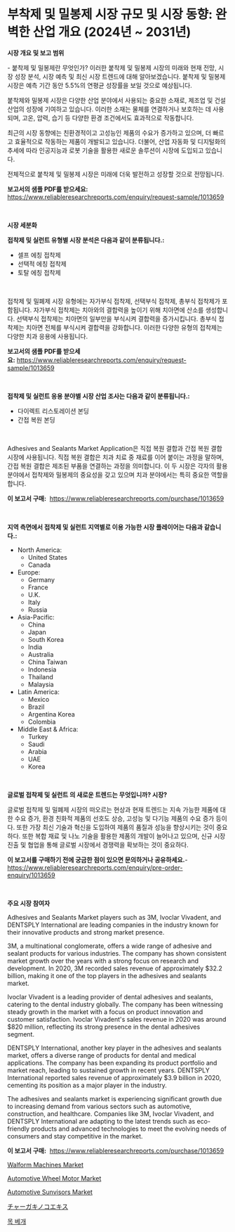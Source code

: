 <p><h1>부착제 및 밀봉제 시장 규모 및 시장 동향: 완벽한 산업 개요 (2024년 ~ 2031년)</h1></p><p><strong>시장 개요 및 보고 범위</strong></p>
<p><p>- 붙착제 및 밀봉제란 무엇인가? 이러한 붙착제 및 밀봉제 시장의 미래와 현재 전망, 시장 성장 분석, 시장 예측 및 최신 시장 트렌드에 대해 알아보겠습니다. 붙착제 및 밀봉제 시장은 예측 기간 동안 5.5%의 연평균 성장률을 보일 것으로 예상됩니다.</p><p>붙착제와 밀봉제 시장은 다양한 산업 분야에서 사용되는 중요한 소재로, 제조업 및 건설 산업의 성장에 기여하고 있습니다. 이러한 소재는 물체를 연결하거나 보호하는 데 사용되며, 고온, 압력, 습기 등 다양한 환경 조건에서도 효과적으로 작동합니다.</p><p>최근의 시장 동향에는 친환경적이고 고성능인 제품의 수요가 증가하고 있으며, 더 빠르고 효율적으로 작동하는 제품이 개발되고 있습니다. 더불어, 산업 자동화 및 디지털화의 추세에 따라 인공지능과 로봇 기술을 활용한 새로운 솔루션이 시장에 도입되고 있습니다.</p><p>전체적으로 붙착제 및 밀봉제 시장은 미래에 더욱 발전하고 성장할 것으로 전망됩니다.</p></p>
<p><strong>보고서의 샘플 PDF를 받으세요:</strong> <a href="https://www.reliableresearchreports.com/enquiry/request-sample/1013659">https://www.reliableresearchreports.com/enquiry/request-sample/1013659</a></p>
<p>&nbsp;</p>
<p><strong>시장 세분화</strong></p>
<p><strong>접착제 및 실런트 유형별 시장 분석은 다음과 같이 분류됩니다.:</strong></p>
<p><ul><li>셀프 에칭 접착제</li><li>선택적 에칭 접착제</li><li>토탈 에칭 접착제</li></ul></p>
<p>&nbsp;</p>
<p><p>접착제 및 밀폐제 시장 유형에는 자가부식 접착제, 선택부식 접착제, 총부식 접착제가 포함됩니다. 자가부식 접착제는 치아와의 결합력을 높이기 위해 치아면에 산소를 생성합니다. 선택부식 접착제는 치아면의 일부만을 부식시켜 결합력을 증가시킵니다. 총부식 접착제는 치아면 전체를 부식시켜 결합력을 강화합니다. 이러한 다양한 유형의 접착제는 다양한 치과 응용에 사용됩니다.</p></p>
<p><strong>보고서의 샘플 PDF를 받으세요:</strong>&nbsp;<a href="https://www.reliableresearchreports.com/enquiry/request-sample/1013659">https://www.reliableresearchreports.com/enquiry/request-sample/1013659</a></p>
<p>&nbsp;</p>
<p><strong> 접착제 및 실런트 응용 분야별 시장 산업 조사는 다음과 같이 분류됩니다.:</strong></p>
<p><ul><li>다이렉트 리스토레이션 본딩</li><li>간접 복원 본딩</li></ul></p>
<p>&nbsp;</p>
<p><p>Adhesives and Sealants Market Application은 직접 복원 결합과 간접 복원 결합 시장에 사용됩니다. 직접 복원 결합은 치과 치료 중 재료를 이어 붙이는 과정을 말하며, 간접 복원 결합은 제조된 부품을 연결하는 과정을 의미합니다. 이 두 시장은 각자의 활용 분야에서 접착제와 밀봉제의 중요성을 갖고 있으며 치과 분야에서는 특히 중요한 역할을 합니다.</p></p>
<p><strong>이 보고서 구매:</strong>&nbsp; <a href="https://www.reliableresearchreports.com/purchase/1013659">https://www.reliableresearchreports.com/purchase/1013659</a></p>
<p>&nbsp;</p>
<p><strong>지역 측면에서 접착제 및 실런트 지역별로 이용 가능한 시장 플레이어는 다음과 같습니다.:</strong></p>
<p><ul>
    <li>
        North America:
        <ul>
            <li>United States</li>
            <li>Canada</li>
        </ul>
    </li>
    <li>
        Europe:
        <ul>
            <li>Germany</li>
            <li>France</li>
            <li>U.K.</li>
            <li>Italy</li>
            <li>Russia</li>
        </ul>
    </li>
    <li>
        Asia-Pacific:
        <ul>
            <li>China</li>
            <li>Japan</li>
            <li>South Korea</li>
            <li>India</li>
            <li>Australia</li>
            <li>China Taiwan</li>
            <li>Indonesia</li>
            <li>Thailand</li>
            <li>Malaysia</li>
        </ul>
    </li>
    <li>
        Latin America:
        <ul>
            <li>Mexico</li>
            <li>Brazil</li>
            <li>Argentina Korea</li>
            <li>Colombia</li>
        </ul>
    </li>
    <li>
        Middle East & Africa:
        <ul>
            <li>Turkey</li>
            <li>Saudi</li>
            <li>Arabia</li>
            <li>UAE</li>
            <li>Korea</li>
        </ul>
    </li>
    </ul></p>
<p>&nbsp;</p>
<p><strong>글로벌 접착제 및 실런트 의 새로운 트렌드는 무엇입니까? 시장?</strong></p>
<p><p>글로벌 접착제 및 밀폐제 시장의 떠오르는 현상과 현재 트렌드는 지속 가능한 제품에 대한 수요 증가, 환경 친화적 제품의 선호도 상승, 고성능 및 다기능 제품의 수요 증가 등이다. 또한 가장 최신 기술과 혁신을 도입하여 제품의 품질과 성능을 향상시키는 것이 중요하다. 또한 복합 재료 및 나노 기술을 활용한 제품의 개발이 늘어나고 있으며, 신규 시장 진출 및 협업을 통해 글로벌 시장에서 경쟁력을 확보하는 것이 중요하다.</p></p>
<p><strong>이 보고서를 구매하기 전에 궁금한 점이 있으면 문의하거나 공유하세요.</strong>- <a href="https://www.reliableresearchreports.com/enquiry/pre-order-enquiry/1013659">https://www.reliableresearchreports.com/enquiry/pre-order-enquiry/1013659</a></p>
<p>&nbsp;</p>
<p><strong>주요 시장 참여자</strong></p>
<p><p>Adhesives and Sealants Market players such as 3M, Ivoclar Vivadent, and DENTSPLY International are leading companies in the industry known for their innovative products and strong market presence. </p><p>3M, a multinational conglomerate, offers a wide range of adhesive and sealant products for various industries. The company has shown consistent market growth over the years with a strong focus on research and development. In 2020, 3M recorded sales revenue of approximately $32.2 billion, making it one of the top players in the adhesives and sealants market.</p><p>Ivoclar Vivadent is a leading provider of dental adhesives and sealants, catering to the dental industry globally. The company has been witnessing steady growth in the market with a focus on product innovation and customer satisfaction. Ivoclar Vivadent's sales revenue in 2020 was around $820 million, reflecting its strong presence in the dental adhesives segment.</p><p>DENTSPLY International, another key player in the adhesives and sealants market, offers a diverse range of products for dental and medical applications. The company has been expanding its product portfolio and market reach, leading to sustained growth in recent years. DENTSPLY International reported sales revenue of approximately $3.9 billion in 2020, cementing its position as a major player in the industry.</p><p>The adhesives and sealants market is experiencing significant growth due to increasing demand from various sectors such as automotive, construction, and healthcare. Companies like 3M, Ivoclar Vivadent, and DENTSPLY International are adapting to the latest trends such as eco-friendly products and advanced technologies to meet the evolving needs of consumers and stay competitive in the market.</p></p>
<p><strong>이 보고서 구매:</strong>&nbsp;&nbsp;<a href="https://www.reliableresearchreports.com/purchase/1013659">https://www.reliableresearchreports.com/purchase/1013659</a></p>
<p><p><a href="https://pretty-mail-caf.notion.site/Walform-Machines-Market-Furnish-Information-about-Market-Size-Market-Share-Market-Dynamics-and-Pr-d0251b9817f34cbcb7202a2b89a97779">Walform Machines Market</a></p><p><a href="https://view.publitas.com/reportprime-1/automotive-wheel-motor-market-size-reflecting-a-forecast-till-2030-market-by-type-by-application-and-by-geography/">Automotive Wheel Motor Market</a></p><p><a href="https://github.com/irfadac/Market-Research-Report-List-2/blob/main/automotive-sunvisors-market.md">Automotive Sunvisors Market</a></p><p><a href="https://github.com/ycmtqqhvk3273/Market-Research-Report-List-1/blob/main/8790922188371.md">チャーガキノコエキス</a></p><p><a href="https://github.com/lkwggful07722/Market-Research-Report-List-1/blob/main/1694417188216.md">목 베개</a></p></p>

